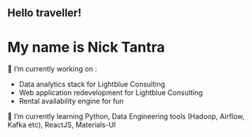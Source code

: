 ## Hello traveller! 
# My name is Nick Tantra

🔭 I’m currently working on :
- Data analytics stack for Lightblue Consulting 
- Web application redevelopment for Lightblue Consulting
- Rental availability engine for fun

🌱 I’m currently learning Python, Data Engineering tools (Hadoop, Airflow, Kafka etc), ReactJS, Materials-UI 
